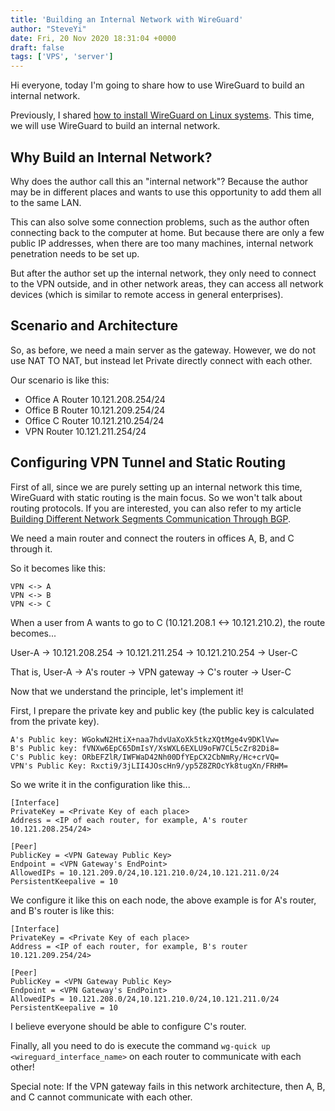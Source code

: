 ```yaml
---
title: 'Building an Internal Network with WireGuard'
author: "SteveYi"
date: Fri, 20 Nov 2020 18:31:04 +0000
draft: false
tags: ['VPS', 'server']
---
```


Hi everyone, today I'm going to share how to use WireGuard to build an internal network.

Previously, I shared [how to install WireGuard on Linux systems](https://blog.steveyi.net/how-to-install-wireguard/). This time, we will use WireGuard to build an internal network.

## Why Build an Internal Network?

Why does the author call this an "internal network"? Because the author may be in different places and wants to use this opportunity to add them all to the same LAN.

This can also solve some connection problems, such as the author often connecting back to the computer at home. But because there are only a few public IP addresses, when there are too many machines, internal network penetration needs to be set up.

But after the author set up the internal network, they only need to connect to the VPN outside, and in other network areas, they can access all network devices (which is similar to remote access in general enterprises).

## Scenario and Architecture

So, as before, we need a main server as the gateway. However, we do not use NAT TO NAT, but instead let Private directly connect with each other.

Our scenario is like this:

- Office A Router 10.121.208.254/24
- Office B Router 10.121.209.254/24
- Office C Router 10.121.210.254/24
- VPN Router 10.121.211.254/24

## Configuring VPN Tunnel and Static Routing

First of all, since we are purely setting up an internal network this time, WireGuard with static routing is the main focus. So we won't talk about routing protocols. If you are interested, you can also refer to my article [Building Different Network Segments Communication Through BGP](https://blog.steveyi.net/posts/bgp-network-peer/).

We need a main router and connect the routers in offices A, B, and C through it.

So it becomes like this:
```
VPN <-> A  
VPN <-> B  
VPN <-> C
```
When a user from A wants to go to C (10.121.208.1 <-> 10.121.210.2), the route becomes...

User-A -> 10.121.208.254 -> 10.121.211.254 -> 10.121.210.254 -> User-C

That is, User-A -> A's router -> VPN gateway -> C's router -> User-C

Now that we understand the principle, let's implement it!

First, I prepare the private key and public key (the public key is calculated from the private key).

```
A's Public key: WGokwN2HtiX+naa7hdvUaXoXk5tkzXQtMge4v9DKlVw=  
B's Public key: fVNXw6EpC65DmIsY/XsWXL6EXLU9oFW7CL5cZr82Di8=  
C's Public key: ORbEFZlR/IWFWaD42Nh00DfYEpCX2CbNmRy/Hc+crVQ=  
VPN's Public Key: Rxcti9/3jLII4JOscHn9/yp5Z8ZROcYk8tugXn/FRHM=
```

So we write it in the configuration like this...

```
[Interface]
PrivateKey = <Private Key of each place>
Address = <IP of each router, for example, A's router 10.121.208.254/24>

[Peer]
PublicKey = <VPN Gateway Public Key>
Endpoint = <VPN Gateway's EndPoint>
AllowedIPs = 10.121.209.0/24,10.121.210.0/24,10.121.211.0/24
PersistentKeepalive = 10
```

We configure it like this on each node, the above example is for A's router, and B's router is like this:

```
[Interface]
PrivateKey = <Private Key of each place>
Address = <IP of each router, for example, B's router 10.121.209.254/24>

[Peer]
PublicKey = <VPN Gateway Public Key>
Endpoint = <VPN Gateway's EndPoint>
AllowedIPs = 10.121.208.0/24,10.121.210.0/24,10.121.211.0/24
PersistentKeepalive = 10
```

I believe everyone should be able to configure C's router.

Finally, all you need to do is execute the command `wg-quick up <wireguard_interface_name>` on each router to communicate with each other!

Special note: If the VPN gateway fails in this network architecture, then A, B, and C cannot communicate with each other.
